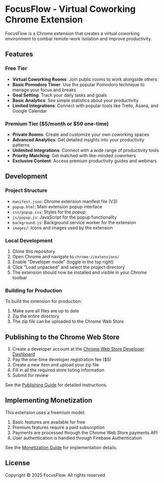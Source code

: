 # FocusFlow - Virtual Coworking Chrome Extension

FocusFlow is a Chrome extension that creates a virtual coworking environment to combat remote-work isolation and improve productivity.

## Features

### Free Tier
- **Virtual Coworking Rooms**: Join public rooms to work alongside others
- **Basic Pomodoro Timer**: Use the popular Pomodoro technique to manage your focus and breaks
- **Goal Setting**: Track your daily tasks and goals
- **Basic Analytics**: See simple statistics about your productivity
- **Limited Integrations**: Connect with popular tools like Trello, Asana, and Google Calendar

### Premium Tier ($5/month or $50 one-time)
- **Private Rooms**: Create and customize your own coworking spaces
- **Advanced Analytics**: Get detailed insights into your productivity patterns
- **Unlimited Integrations**: Connect with a wide range of productivity tools
- **Priority Matching**: Get matched with like-minded coworkers
- **Exclusive Content**: Access premium productivity guides and webinars

## Development

### Project Structure
- `manifest.json`: Chrome extension manifest file (V3)
- `popup.html`: Main extension popup interface
- `css/popup.css`: Styles for the popup
- `js/popup.js`: JavaScript for the popup functionality
- `background.js`: Background service worker for the extension
- `images/`: Icons and images used by the extension

### Local Development
1. Clone this repository
2. Open Chrome and navigate to `chrome://extensions/`
3. Enable "Developer mode" (toggle in the top right)
4. Click "Load unpacked" and select the project directory
5. The extension should now be installed and visible in your Chrome toolbar

### Building for Production
To build the extension for production:

1. Make sure all files are up to date
2. Zip the entire directory
3. The zip file can be uploaded to the Chrome Web Store

## Publishing to the Chrome Web Store

1. Create a developer account at the [Chrome Web Store Developer Dashboard](https://chrome.google.com/webstore/devconsole/)
2. Pay the one-time developer registration fee ($5)
3. Create a new item and upload your zip file
4. Fill in all the required store listing information
5. Submit for review

See the [Publishing Guide](PUBLISHING.md) for detailed instructions.

## Implementing Monetization

This extension uses a freemium model:
1. Basic features are available for free
2. Premium features require a paid subscription
3. Payments are processed through the Chrome Web Store payments API
4. User authentication is handled through Firebase Authentication

See the [Monetization Guide](MONETIZATION.md) for implementation details.

## License

Copyright © 2025 FocusFlow. All rights reserved.